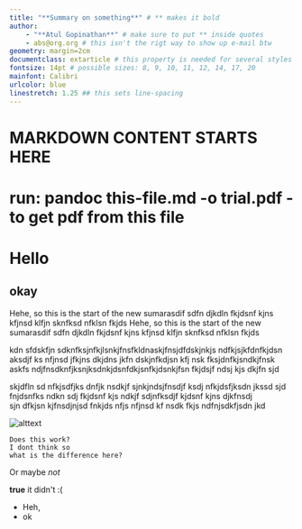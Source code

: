 ```yaml
---
title: "**Summary on something**" # ** makes it bold
author:
    - "**Atul Gopinathan**" # make sure to put ** inside quotes
    - abs@org.org # this isn't the rigt way to show up e-mail btw
geometry: margin=2cm
documentclass: extarticle # this property is needed for several styles used below
fontsize: 14pt # possible sizes: 8, 9, 10, 11, 12, 14, 17, 20
mainfont: Calibri 
urlcolor: blue
linestretch: 1.25 ## this sets line-spacing
---
```


# MARKDOWN CONTENT STARTS HERE

# run: pandoc this-file.md -o trial.pdf - to get pdf from this file

# Hello
## okay

Hehe, so this is the start of the new sumarasdif sdfn djkdln fkjdsnf kjns kfjnsd klfjn sknfksd nfklsn fkjds
Hehe, so this is the start of the new sumarasdif sdfn djkdln fkjdsnf kjns kfjnsd klfjn sknfksd nfklsn fkjds

kdn sfdskfjn sdknfksjnfkjlsnkjfnsfkldnaskjfnsjdfdskjnkjs ndfkjsjkfdnfkjdsn
aksdjf ks nfjnsd jfkjns dkjdns jkfn dskjnfkdjsn kfj nsk fksjdnfkjsndkjfnsk
askfs ndjfnsdknfjksnjksdnkjdsnfdkjsnfkjdsnkjfsn fkjdsjf ndsj kjs dkjfn sjd

skjdfln sd nfkjsdfjks dnfjk nsdkjf sjnkjndsjfnsdjf ksdj nfkjdsfjksdn jkssd 
sjd fnjdsnfks ndkn sdj fkjdsnf kjs ndkjf sdjnfksdjf kjdsnf kjns djkfnsdj   
sjn dfkjsn kjfnsdjnjsd fnkjds nfjs nfjnsd kf nsdk fkjs ndfnjsdkfjsdn jkd  

![alttext](atulu.jpg "sdf")

```
Does this work?
I dont think so
what is the difference here?
```
Or maybe *not*

**true** it didn't :(

- Heh,
- ok 

